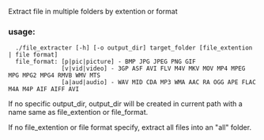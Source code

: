 Extract file in multiple folders by extention or format

### usage:
      ./file_extracter [-h] [-o output_dir] target_folder [file_extention | file format]  
      file_format: [p|pic|picture] - BMP JPG JPEG PNG GIF   
                   [v|vid|video] - 3GP ASF AVI FLV M4V MKV MOV MP4 MPEG MPG MPG2 MPG4 RMVB WMV MTS  
                   [a|aud|audio] - WAV MID CDA MP3 WMA AAC RA OGG APE FLAC M4A M4P AIF AIFF AVI  
      
If no specific output_dir, output_dir will be created in current path with a name same as file_extention or file_format.

If no file_extention or file format specify, extract all files into an "all" folder.
 
      
